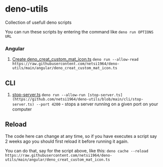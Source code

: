 # deno-utils

Collection of usefull deno scripts

You can run these scripts by entering the command like `deno run OPTIONS URL`

### Angular

1. [Create deno_creat_custom_mat_icon.ts](https://github.com/netsi1964/deno-utils/blob/main/angular/deno_creat_custom_mat_icon.md) `deno run --allow-read https://raw.githubusercontent.com/netsi1964/deno-utils/main/angular/deno_creat_custom_mat_icon.ts`

## CLI

1. [stop-server.ts](https://github.com/netsi1964/deno-utils/blob/main/cli/stop-server.ts) `deno run --allow-run [stop-server.ts](https://github.com/netsi1964/deno-utils/blob/main/cli/stop-server.ts) --port 4200` - stops a server running on a given port on your computer

## Reload

The code here can change at any time, so if you have executes a script say 2 weeks ago you should first reload it before running it again.

You can do that, say for the script above, like this: `deno cache --reload https://raw.githubusercontent.com/netsi1964/deno-utils/main/angular/deno_creat_custom_mat_icon.ts`
